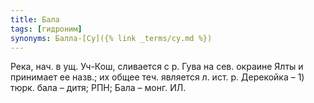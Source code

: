 ```yaml
---
title: Бала
tags: [гидроним]
synonyms: Балла-[Су]({% link _terms/су.md %})
---
```


Река, нач. в ущ. Уч-Кош, сливается с р. Гува на сев. окраине Ялты и принимает ее
назв.; их общее теч. является л. ист. р. Дерекойка – 1) тюрк. бала – дитя; РПН;
Бала – монг. ИЛ.
